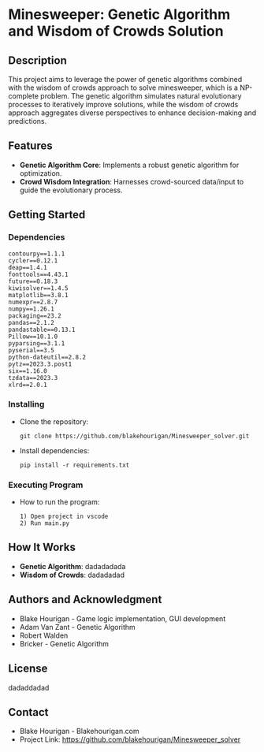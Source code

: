 # Minesweeper: Genetic Algorithm and Wisdom of Crowds Solution

## Description
This project aims to leverage the power of genetic algorithms combined with the wisdom of crowds approach to solve minesweeper, which is a NP-complete problem. The genetic algorithm simulates natural evolutionary processes to iteratively improve solutions, while the wisdom of crowds approach aggregates diverse perspectives to enhance decision-making and predictions.

## Features
- **Genetic Algorithm Core**: Implements a robust genetic algorithm for optimization.
- **Crowd Wisdom Integration**: Harnesses crowd-sourced data/input to guide the evolutionary process.

## Getting Started

### Dependencies
```
contourpy==1.1.1
cycler==0.12.1
deap==1.4.1
fonttools==4.43.1
future==0.18.3
kiwisolver==1.4.5
matplotlib==3.8.1
numexpr==2.8.7
numpy==1.26.1
packaging==23.2
pandas==2.1.2
pandastable==0.13.1
Pillow==10.1.0
pyparsing==3.1.1
pyserial==3.5
python-dateutil==2.8.2
pytz==2023.3.post1
six==1.16.0
tzdata==2023.3
xlrd==2.0.1
```

### Installing
- Clone the repository: 
  ```
  git clone https://github.com/blakehourigan/Minesweeper_solver.git
  ```
- Install dependencies:
  ```
  pip install -r requirements.txt

  ```

### Executing Program
- How to run the program:
  ```
  1) Open project in vscode
  2) Run main.py
  ```

## How It Works
- **Genetic Algorithm**: dadadadada
- **Wisdom of Crowds**: dadadadad

## Authors and Acknowledgment
- Blake Hourigan - Game logic implementation, GUI development
- Adam Van Zant - Genetic Algorithm 
- Robert Walden
- Bricker - Genetic Algorithm 

## License
dadaddadad

## Contact
- Blake Hourigan - Blakehourigan.com
- Project Link: https://github.com/blakehourigan/Minesweeper_solver

